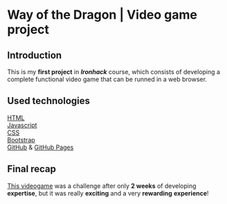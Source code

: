 # Way of the Dragon | Video game project

## Introduction

This is my **first project** in ***Ironhack*** course, which consists of developing a complete functional video game that can be runned in a web browser.


## Used technologies
[HTML](https://en.wikipedia.org/wiki/HTML) <br>
[Javascript](https://en.wikipedia.org/wiki/JavaScript) <br>
[CSS](https://en.wikipedia.org/wiki/CSS) <br>
[Bootstrap](https://getbootstrap.com/) <br>
[GitHub](https://en.wikipedia.org/wiki/GitHub) & [GitHub Pages](https://pages.github.com/)


## Final recap

[This videogame](https://david-luque.github.io/Proyect-Videogame/) was a challenge after only **2 weeks** of developing **expertise**, but it was really **exciting** and a very **rewarding** **experience**! 
